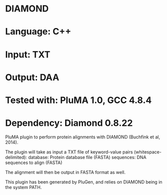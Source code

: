 # DIAMOND
# Language: C++
# Input: TXT
# Output: DAA
# Tested with: PluMA 1.0, GCC 4.8.4
# Dependency: Diamond 0.8.22

PluMA plugin to perform protein alignments with DIAMOND (Buchfink et al, 2014).

The plugin will take as input a TXT file of keyword-value pairs (whitespace-delimited):
database: Protein database file (FASTA)
sequences: DNA sequences to align (FASTA)

The alignment will then be output in FASTA format as well.

This plugin has been generated by PluGen, and relies on DIAMOND being in the system PATH.
